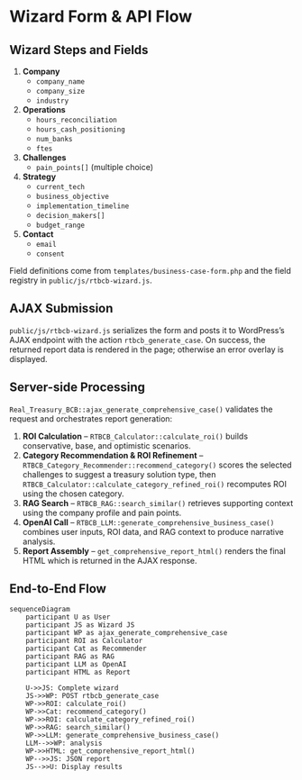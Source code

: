 # Wizard Form & API Flow

## Wizard Steps and Fields

1. **Company**
   - `company_name`
   - `company_size`
   - `industry`
2. **Operations**
   - `hours_reconciliation`
   - `hours_cash_positioning`
   - `num_banks`
   - `ftes`
3. **Challenges**
   - `pain_points[]` (multiple choice)
4. **Strategy**
   - `current_tech`
   - `business_objective`
   - `implementation_timeline`
   - `decision_makers[]`
   - `budget_range`
5. **Contact**
   - `email`
   - `consent`

Field definitions come from `templates/business-case-form.php` and the field registry in `public/js/rtbcb-wizard.js`.

## AJAX Submission

`public/js/rtbcb-wizard.js` serializes the form and posts it to WordPress’s AJAX endpoint with the action `rtbcb_generate_case`. On success, the returned report data is rendered in the page; otherwise an error overlay is displayed.

## Server-side Processing

`Real_Treasury_BCB::ajax_generate_comprehensive_case()` validates the request and orchestrates report generation:

1. **ROI Calculation** – `RTBCB_Calculator::calculate_roi()` builds conservative, base, and optimistic scenarios.
2. **Category Recommendation & ROI Refinement** – `RTBCB_Category_Recommender::recommend_category()` scores the selected challenges to suggest a treasury solution type, then `RTBCB_Calculator::calculate_category_refined_roi()` recomputes ROI using the chosen category.
3. **RAG Search** – `RTBCB_RAG::search_similar()` retrieves supporting context using the company profile and pain points.
4. **OpenAI Call** – `RTBCB_LLM::generate_comprehensive_business_case()` combines user inputs, ROI data, and RAG context to produce narrative analysis.
5. **Report Assembly** – `get_comprehensive_report_html()` renders the final HTML which is returned in the AJAX response.

## End-to-End Flow

```mermaid
sequenceDiagram
    participant U as User
    participant JS as Wizard JS
    participant WP as ajax_generate_comprehensive_case
    participant ROI as Calculator
    participant Cat as Recommender
    participant RAG as RAG
    participant LLM as OpenAI
    participant HTML as Report

    U->>JS: Complete wizard
    JS->>WP: POST rtbcb_generate_case
    WP->>ROI: calculate_roi()
    WP->>Cat: recommend_category()
    WP->>ROI: calculate_category_refined_roi()
    WP->>RAG: search_similar()
    WP->>LLM: generate_comprehensive_business_case()
    LLM-->>WP: analysis
    WP->>HTML: get_comprehensive_report_html()
    WP-->>JS: JSON report
    JS-->>U: Display results
```

